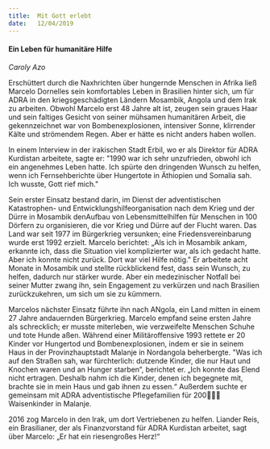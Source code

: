 ```yaml
---
title:  Mit Gott erlebt
date:   12/04/2019
---
```


#### Ein Leben für humanitäre Hilfe

_Caroly Azo_

Erschüttert durch die Naxhrichten über hungernde Menschen in Afrika ließ Marcelo Dornelles sein komfortables Leben in Brasilien hinter sich, um für ADRA in den kriegsgeschädigten Ländern Mosambik, Angola und dem Irak zu arbeiten. Obwohl Marcelo erst 48 Jahre alt ist, zeugen sein graues Haar und sein faltiges Gesicht von seiner mühsamen humanitären Arbeit, die gekennzeichnet war von Bombenexplosionen, intensiver Sonne, klirrender Kälte und strömendem Regen. Aber er hätte es nicht anders haben wollen.

In einem Interview in der irakischen Stadt Erbil, wo er als Direktor für ADRA Kurdistan arbeitete, sagte er: "1990 war ich sehr unzufrieden, obwohl ich ein angenehmes Leben hatte. Ich spürte den dringenden Wunsch zu helfen, wenn ich Fernsehberichte über Hungertote in Äthiopien und Somalia sah. Ich wusste, Gott rief mich."

Sein erster Einsatz bestand darin, im Dienst der adventistischen Katastrophen- und Entwicklungshilfeorganisation nach dem Krieg und der Dürre in Mosambik denAufbau von Lebensmittelhilfen für Menschen in 100 Dörfern zu organisieren, die vor Krieg und Dürre auf der Flucht waren. Das Land war seit 1977 im Bürgerkrieg versunken; eine Friedensvereinbarung wurde erst 1992 erzielt. Marcelo berichtet: „Als ich in Mosambik ankam, erkannte ich, dass die Situation viel komplizierter war, als ich gedacht hatte. Aber ich konnte nicht zurück. Dort war viel Hilfe nötig." Er arbeitete acht Monate in Mosambik und stellte rückblickend fest, dass sein Wunsch, zu helfen, dadurch nur stärker wurde. Aber ein medezinischer Notfall bei seiner Mutter zwang ihn, sein Engagement zu verkürzen und nach Brasilien zurückzukehren, um sich um sie zu kümmern.

Marcelos nächster Einsatz führte ihn nach ANgola, ein Land mitten in einem 27 Jahre andauernden Bürgerkrieg. Marcelo empfand seine ersten Jahre als schrecklich; er musste miterleben, wie verzweifelte Menschen Schuhe und tote Hunde aßen. Während einer Militäroffensive 1993 rettete er 20 Kinder vor Hungertod und Bombenexplosionen, indem er sie in seinem Haus in der Provinzhauptstadt Malanje in Nordangola beherbergte. "Was ich auf den Straßen sah, war fürchterlich: dutzende Kinder, die nur Haut und Knochen waren und an Hunger starben“, berichtet er. „Ich konnte das Elend nicht ertragen. Deshalb nahm ich die Kinder, denen ich begegnete mit, brachte sie in mein Haus und gab ihnen zu essen.“ Außerdem suchte er gemeinsam mit ADRA adventistische Pflegefamilien für 200􏰇􏰒􏰒 Waisenkinder in Malanje.

2016 zog Marcelo in den Irak, um dort Vertriebenen zu helfen. Liander Reis, ein Brasilianer, der als Finanzvorstand für ADRA Kurdistan arbeitet, sagt über Marcelo: „Er hat ein riesengroßes Herz!“

